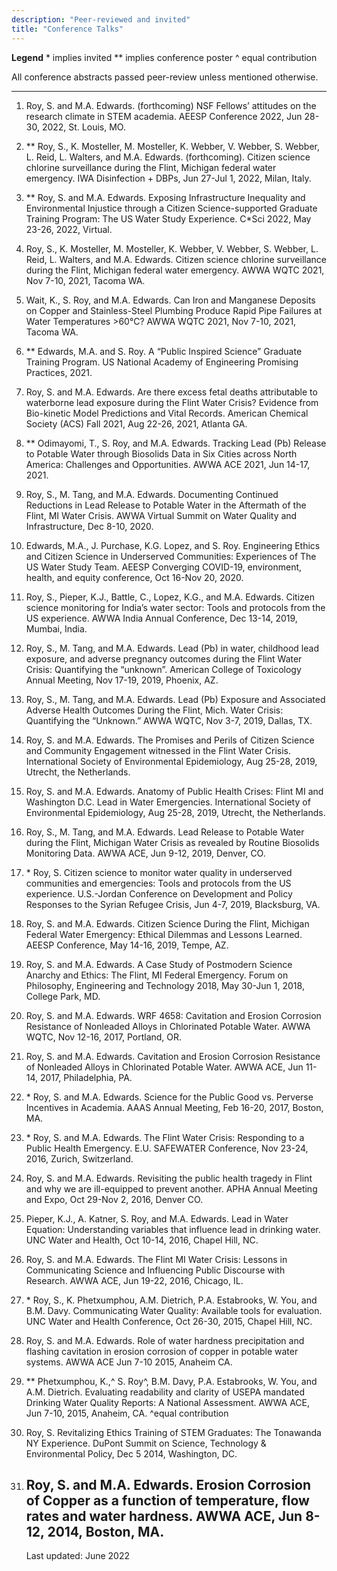 ```yaml
---
description: "Peer-reviewed and invited"
title: "Conference Talks"
---
```


**Legend**
 \* implies invited
 ** implies conference poster
 ^ equal contribution

All conference abstracts passed peer-review unless mentioned otherwise.

------
1.	Roy, S. and M.A. Edwards. (forthcoming) NSF Fellows’ attitudes on the research climate in STEM academia. AEESP Conference 2022, Jun 28-30, 2022, St. Louis, MO.
2.	** Roy, S., K. Mosteller, M. Mosteller, K. Webber, V. Webber, S. Webber, L. Reid, L. Walters, and M.A. Edwards. (forthcoming). Citizen science chlorine surveillance during the Flint, Michigan federal water emergency. IWA Disinfection + DBPs, Jun 27-Jul 1, 2022, Milan, Italy.
3.	** Roy, S. and M.A. Edwards. Exposing Infrastructure Inequality and Environmental Injustice through a Citizen Science-supported Graduate Training Program: The US Water Study Experience. C*Sci 2022, May 23-26, 2022, Virtual.
4.	Roy, S., K. Mosteller, M. Mosteller, K. Webber, V. Webber, S. Webber, L. Reid, L. Walters, and M.A. Edwards. Citizen science chlorine surveillance during the Flint, Michigan federal water emergency. AWWA WQTC 2021, Nov 7-10, 2021, Tacoma WA.
5.	Wait, K., S. Roy, and M.A. Edwards. Can Iron and Manganese Deposits on Copper and Stainless-Steel Plumbing Produce Rapid Pipe Failures at Water Temperatures >60°C? AWWA WQTC 2021, Nov 7-10, 2021, Tacoma WA.
6.	** Edwards, M.A. and S. Roy. A “Public Inspired Science” Graduate Training Program. US National Academy of Engineering Promising Practices, 2021.
7.	Roy, S. and M.A. Edwards. Are there excess fetal deaths attributable to waterborne lead exposure during the Flint Water Crisis? Evidence from Bio-kinetic Model Predictions and Vital Records. American Chemical Society (ACS) Fall 2021, Aug 22-26, 2021, Atlanta GA.
8.	** Odimayomi, T., S. Roy, and M.A. Edwards. Tracking Lead (Pb) Release to Potable Water through Biosolids Data in Six Cities across North America: Challenges and Opportunities. AWWA ACE 2021, Jun 14-17, 2021. 
9.	Roy, S., M. Tang, and M.A. Edwards. Documenting Continued Reductions in Lead Release to Potable Water in the Aftermath of the Flint, MI Water Crisis. AWWA Virtual Summit on Water Quality and Infrastructure, Dec 8-10, 2020. 
10.	Edwards, M.A., J. Purchase, K.G. Lopez, and S. Roy. Engineering Ethics and Citizen Science in Underserved Communities: Experiences of The US Water Study Team. AEESP Converging COVID-19, environment, health, and equity conference, Oct 16-Nov 20, 2020.
11.	Roy, S., Pieper, K.J., Battle, C., Lopez, K.G., and M.A. Edwards. Citizen science monitoring for India’s water sector: Tools and protocols from the US experience. AWWA India Annual Conference, Dec 13-14, 2019, Mumbai, India.
12.	Roy, S., M. Tang, and M.A. Edwards. Lead (Pb) in water, childhood lead exposure, and adverse pregnancy outcomes during the Flint Water Crisis: Quantifying the “unknown”. American College of Toxicology Annual Meeting, Nov 17-19, 2019, Phoenix, AZ.
13.	Roy, S., M. Tang, and M.A. Edwards. Lead (Pb) Exposure and Associated Adverse Health Outcomes During the Flint, Mich. Water Crisis: Quantifying the “Unknown.” AWWA WQTC, Nov 3-7, 2019, Dallas, TX. 
14.	Roy, S. and M.A. Edwards. The Promises and Perils of Citizen Science and Community Engagement witnessed in the Flint Water Crisis. International Society of Environmental Epidemiology, Aug 25-28, 2019, Utrecht, the Netherlands.
15.	Roy, S. and M.A. Edwards. Anatomy of Public Health Crises: Flint MI and Washington D.C. Lead in Water Emergencies. International Society of Environmental Epidemiology, Aug 25-28, 2019, Utrecht, the Netherlands.
16.	Roy, S., M. Tang, and M.A. Edwards. Lead Release to Potable Water during the Flint, Michigan Water Crisis as revealed by Routine Biosolids Monitoring Data. AWWA ACE, Jun 9-12, 2019, Denver, CO. 
17.	\* Roy, S. Citizen science to monitor water quality in underserved communities and emergencies: Tools and protocols from the US experience. U.S.-Jordan Conference on Development and Policy Responses to the Syrian Refugee Crisis, Jun 4-7, 2019, Blacksburg, VA.
18.	Roy, S. and M.A. Edwards. Citizen Science During the Flint, Michigan Federal Water Emergency: Ethical Dilemmas and Lessons Learned. AEESP Conference, May 14-16, 2019, Tempe, AZ. 
19.	Roy, S. and M.A. Edwards. A Case Study of Postmodern Science Anarchy and Ethics: The Flint, MI Federal Emergency. Forum on Philosophy, Engineering and Technology 2018, May 30-Jun 1, 2018, College Park, MD. 
20.	Roy, S. and M.A. Edwards. WRF 4658: Cavitation and Erosion Corrosion Resistance of Nonleaded Alloys in Chlorinated Potable Water. AWWA WQTC, Nov 12-16, 2017, Portland, OR.
21.	Roy, S. and M.A. Edwards. Cavitation and Erosion Corrosion Resistance of Nonleaded Alloys in Chlorinated Potable Water. AWWA ACE, Jun 11-14, 2017, Philadelphia, PA.
22.	\* Roy, S. and M.A. Edwards. Science for the Public Good vs. Perverse Incentives in Academia. AAAS Annual Meeting, Feb 16-20, 2017, Boston, MA. 
23.	\* Roy, S. and M.A. Edwards. The Flint Water Crisis: Responding to a Public Health Emergency. E.U. SAFEWATER Conference, Nov 23-24, 2016, Zurich, Switzerland. 
24.	Roy, S. and M.A. Edwards. Revisiting the public health tragedy in Flint and why we are ill-equipped to prevent another. APHA Annual Meeting and Expo, Oct 29-Nov 2, 2016, Denver CO.
25.	Pieper, K.J., A. Katner, S. Roy, and M.A. Edwards. Lead in Water Equation: Understanding variables that influence lead in drinking water. UNC Water and Health, Oct 10-14, 2016, Chapel Hill, NC.
26.	Roy, S. and M.A. Edwards. The Flint MI Water Crisis: Lessons in Communicating Science and Influencing Public Discourse with Research. AWWA ACE, Jun 19-22, 2016, Chicago, IL.
27.	\* Roy, S., K. Phetxumphou, A.M. Dietrich, P.A. Estabrooks, W. You, and B.M. Davy. Communicating Water Quality: Available tools for evaluation. UNC Water and Health Conference, Oct 26-30, 2015, Chapel Hill, NC.
28.	Roy, S. and M.A. Edwards. Role of water hardness precipitation and flashing cavitation in erosion corrosion of copper in potable water systems. AWWA ACE Jun 7-10 2015, Anaheim CA.
29.	** Phetxumphou, K.,^ S. Roy^, B.M. Davy, P.A. Estabrooks, W. You, and A.M. Dietrich. Evaluating readability and clarity of USEPA mandated Drinking Water Quality Reports: A National Assessment. AWWA ACE, Jun 7-10, 2015, Anaheim, CA. ^equal contribution
30.	Roy, S. Revitalizing Ethics Training of STEM Graduates: The Tonawanda NY Experience. DuPont Summit on Science, Technology & Environmental Policy, Dec 5 2014, Washington, DC.
31.	Roy, S. and M.A. Edwards. Erosion Corrosion of Copper as a function of temperature, flow rates and water hardness. AWWA ACE, Jun 8-12, 2014, Boston, MA. 
    ------

    Last updated: June 2022
